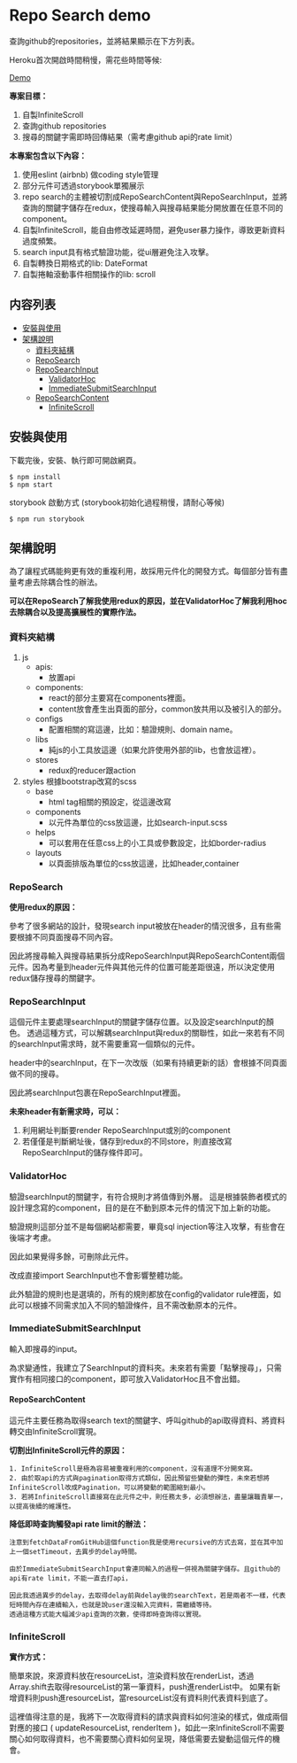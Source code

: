 # Repo Search demo

查詢github的repositories，並將結果顯示在下方列表。

Heroku首次開啟時間稍慢，需花些時間等候:

[Demo](https://repo-search-demo.herokuapp.com/) 

**專案目標：**

1. 自製InfiniteScroll
2. 查詢github repositories
3. 搜尋的關鍵字需即時回傳結果（需考慮github api的rate limit）

**本專案包含以下內容：**

1. 使用eslint (airbnb) 做coding style管理
2. 部分元件可透過storybook單獨展示
3. repo search的主體被切割成RepoSearchContent與RepoSearchInput，並將查詢的關鍵字儲存在redux，使搜尋輸入與搜尋結果能分開放置在任意不同的component。
4. 自製InfiniteScroll，能自由修改延遲時間，避免user暴力操作，導致更新資料過度頻繁。
5. search input具有格式驗證功能，從ui層避免注入攻擊。
6. 自製轉換日期格式的lib: DateFormat
7. 自製捲軸滾動事件相關操作的lib: scroll

## 内容列表

- [安裝與使用](#安裝與使用)
- [架構說明](#架構說明)
    + [資料夾結構](#資料夾結構)
    + [RepoSearch](#reposearch)
    + [RepoSearchInput](#reposearchinput)
        + [ValidatorHoc](#validatorhoc)
        + [ImmediateSubmitSearchInput](#immediatesubmitsearchinput)
    + [RepoSearchContent](#reposearchcontent)
        + [InfiniteScroll](#infinitescroll)

## 安裝與使用

下載完後，安裝、執行即可開啟網頁。


```
$ npm install
$ npm start
```


storybook 啟動方式 (storybook初始化過程稍慢，請耐心等候)

```
$ npm run storybook
```


## 架構說明

為了讓程式碼能夠更有效的重複利用，故採用元件化的開發方式。每個部分皆有盡量考慮去除耦合性的辦法。

**可以在RepoSearch了解我使用redux的原因，並在ValidatorHoc了解我利用hoc去除耦合以及提高擴展性的實際作法。**

### 資料夾結構

1. js
    * apis:  
        *  放置api
    * components: 
        * react的部分主要寫在components裡面。
        * content放會產生出頁面的部分，common放共用以及被引入的部分。
    * configs
        * 配置相關的寫這邊，比如：驗證規則、domain name。
    * libs
        * 純js的小工具放這邊（如果允許使用外部的lib，也會放這裡）。
    * stores
        * redux的reducer跟action
2. styles
    根據bootstrap改寫的scss
    * base
        * html tag相關的預設定，從這邊改寫
    * components
        * 以元件為單位的css放這邊，比如search-input.scss
    * helps
        * 可以套用在任意css上的小工具或參數設定，比如border-radius
    * layouts
        * 以頁面排版為單位的css放這邊，比如header,container

### RepoSearch

**使用redux的原因：**

參考了很多網站的設計，發現search input被放在header的情況很多，且有些需要根據不同頁面搜尋不同內容。

因此將搜尋輸入與搜尋結果拆分成RepoSearchInput與RepoSearchContent兩個元件。因為考量到header元件與其他元件的位置可能差距很遠，所以決定使用redux儲存搜尋的關鍵字。

### RepoSearchInput

這個元件主要處理searchInput的關鍵字儲存位置。以及設定searchInput的顏色。
透過這種方式，可以解耦searchInput與redux的關聯性，如此一來若有不同的searchInput需求時，就不需要重寫一個類似的元件。

header中的searchInput，在下一次改版（如果有持續更新的話）會根據不同頁面做不同的搜尋。

因此將searchInput包裹在RepoSearchInput裡面。

**未來header有新需求時，可以：**

1. 利用網址判斷要render RepoSearchInput或別的component
2. 若僅僅是判斷網址後，儲存到redux的不同store，則直接改寫RepoSearchInput的儲存條件即可。

### ValidatorHoc

驗證searchInput的關鍵字，有符合規則才將值傳到外層。
這是根據裝飾者模式的設計理念寫的component，目的是在不動到原本元件的情況下加上新的功能。

驗證規則這部分並不是每個網站都需要，畢竟sql injection等注入攻擊，有些會在後端才考慮。

因此如果覺得多餘，可刪除此元件。

改成直接import SearchInput也不會影響整體功能。

此外驗證的規則也是選填的，所有的規則都放在config的validator rule裡面，如此可以根據不同需求加入不同的驗證條件，且不需改動原本的元件。

### ImmediateSubmitSearchInput

輸入即搜尋的input。

為求變通性，我建立了SearchInput的資料夾。未來若有需要「點擊搜尋」，只需實作有相同接口的component，即可放入ValidatorHoc且不會出錯。

#### RepoSearchContent

這元件主要任務為取得search text的關鍵字、呼叫github的api取得資料、將資料轉交由InfiniteScroll實現。

**切割出InfiniteScroll元件的原因：**

    1. InfiniteScroll是極為容易被重複利用的component，沒有道理不分開來寫。
    2. 由於取api的方式與pagination取得方式類似，因此預留些變動的彈性，未來若想將InfiniteScroll改成Pagination，可以將變動的範圍縮到最小。
    3. 若將InfiniteScroll直接寫在此元件之中，則任務太多，必須想辦法，盡量讓職責單一，以提高後續的維護性。

**降低即時查詢觸發api rate limit的辦法：**

    注意到fetchDataFromGitHub這個function我是使用recursive的方式去寫，並在其中加上一個setTimeout，去異步的delay時間。

    由於ImmediateSubmitSearchInput會連同輸入的過程一併視為關鍵字儲存。且github的api有rate limit，不能一直去打api，
    
    因此我透過異步的delay，去取得delay前與delay後的searchText，若是兩者不一樣，代表短時間內存在連續輸入，也就是說user還沒輸入完資料，需繼續等待。
    透過這種方式能大幅減少api查詢的次數，使得即時查詢得以實現。
     
### InfiniteScroll

**實作方式：**

簡單來說，來源資料放在resourceList，渲染資料放在renderList，透過Array.shift去取得resourceList的第一筆資料，push進renderList中。
如果有新增資料則push進resourceList，當resourceList沒有資料則代表資料到底了。

這裡值得注意的是，我將下一次取得資料的請求與資料如何渲染的樣式，做成兩個對應的接口 (  updateResourceList, renderItem
)，如此一來InfiniteScroll不需要關心如何取得資料，也不需要關心資料如何呈現，降低需要去變動這個元件的機會。